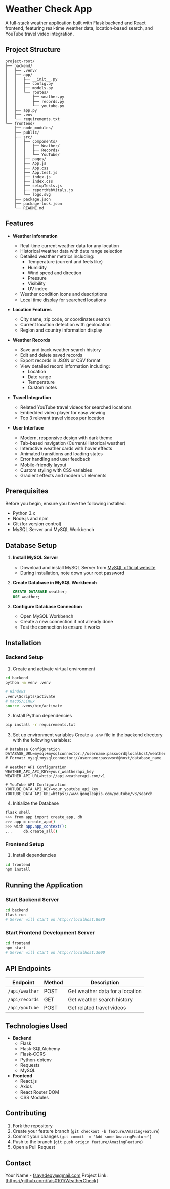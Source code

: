 # Weather Check App

A full-stack weather application built with Flask backend and React frontend, featuring real-time weather data, location-based search, and YouTube travel video integration.

## Project Structure
```
project-root/
├── backend/
│   ├── .venv/
│   ├── app/
│   │   ├── __init__.py
│   │   ├── config.py
│   │   ├── models.py
│   │   └── routes/
│   │       ├── weather.py
│   │       ├── records.py
│   │       └── youtube.py
│   ├── app.py
│   ├── .env
│   └── requirements.txt
└── frontend/
    ├── node_modules/
    ├── public/
    ├── src/
    │   ├── components/
    │   │   ├── Weather/
    │   │   ├── Records/
    │   │   └── YouTube/
    │   ├── pages/
    │   ├── App.js
    │   ├── App.css
    │   ├── App.test.js
    │   ├── index.js
    │   ├── index.css
    │   ├── setupTests.js
    │   ├── reportWebVitals.js
    │   └── logo.svg
    ├── package.json
    ├── package-lock.json
    └── README.md
```

## Features
- **Weather Information**
  - Real-time current weather data for any location
  - Historical weather data with date range selection
  - Detailed weather metrics including:
    - Temperature (current and feels like)
    - Humidity
    - Wind speed and direction
    - Pressure
    - Visibility
    - UV index
  - Weather condition icons and descriptions
  - Local time display for searched locations

- **Location Features**
  - City name, zip code, or coordinates search
  - Current location detection with geolocation
  - Region and country information display

- **Weather Records**
  - Save and track weather search history
  - Edit and delete saved records
  - Export records in JSON or CSV format
  - View detailed record information including:
    - Location
    - Date range
    - Temperature
    - Custom notes

- **Travel Integration**
  - Related YouTube travel videos for searched locations
  - Embedded video player for easy viewing
  - Top 3 relevant travel videos per location

- **User Interface**
  - Modern, responsive design with dark theme
  - Tab-based navigation (Current/Historical weather)
  - Interactive weather cards with hover effects
  - Animated transitions and loading states
  - Error handling and user feedback
  - Mobile-friendly layout
  - Custom styling with CSS variables
  - Gradient effects and modern UI elements

## Prerequisites

Before you begin, ensure you have the following installed:
- Python 3.x
- Node.js and npm
- Git (for version control)
- MySQL Server and MySQL Workbench

## Database Setup

1. **Install MySQL Server**
   - Download and install MySQL Server from [MySQL official website](https://dev.mysql.com/downloads/mysql/)
   - During installation, note down your root password

2. **Create Database in MySQL Workbench**
   ```sql
   CREATE DATABASE weather;
   USE weather;
   ```

3. **Configure Database Connection**
   - Open MySQL Workbench
   - Create a new connection if not already done
   - Test the connection to ensure it works

## Installation

### Backend Setup
1. Create and activate virtual environment
```bash
cd backend
python -m venv .venv

# Windows
.venv\Scripts\activate
# macOS/Linux
source .venv/bin/activate
```

2. Install Python dependencies
```bash
pip install -r requirements.txt
```

3. Set up environment variables
Create a `.env` file in the backend directory with the following variables:
```
# Database Configuration
DATABASE_URL=mysql+mysqlconnector://username:password@localhost/weather
# Format: mysql+mysqlconnector://username:password@host/database_name

# Weather API Configuration
WEATHER_API_API_KEY=your_weatherapi_key
WEATHER_API_URL=http://api.weatherapi.com/v1

# YouTube API Configuration
YOUTUBE_DATA_API_KEY=your_youtube_api_key
YOUTUBE_DATA_API_URL=https://www.googleapis.com/youtube/v3/search
```

4. Initialize the Database
```bash
flask shell
>>> from app import create_app, db
>>> app = create_app()
>>> with app.app_context():
...     db.create_all()
```

### Frontend Setup
1. Install dependencies
```bash
cd frontend
npm install
```

## Running the Application

### Start Backend Server
```bash
cd backend
flask run
# Server will start on http://localhost:8080
```

### Start Frontend Development Server
```bash
cd frontend
npm start
# Server will start on http://localhost:3000
```

## API Endpoints

| Endpoint | Method | Description |
|----------|--------|-------------|
| `/api/weather` | POST | Get weather data for a location |
| `/api/records` | GET | Get weather search history |
| `/api/youtube` | POST | Get related travel videos |

## Technologies Used
- **Backend**
  - Flask
  - Flask-SQLAlchemy
  - Flask-CORS
  - Python-dotenv
  - Requests
  - MySQL
- **Frontend**
  - React.js
  - Axios
  - React Router DOM
  - CSS Modules

## Contributing
1. Fork the repository
2. Create your feature branch (`git checkout -b feature/AmazingFeature`)
3. Commit your changes (`git commit -m 'Add some AmazingFeature'`)
4. Push to the branch (`git push origin feature/AmazingFeature`)
5. Open a Pull Request


## Contact
Your Name - fsayedegy@gmail.com
Project Link: [https://github.com/fais0101/WeatherCheck]
